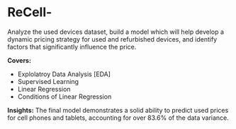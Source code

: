 # ReCell-
Analyze the used devices dataset, build a model which will help develop a dynamic pricing strategy for used and refurbished devices, and identify factors that significantly influence the price.

**Covers:**
- Explolatroy Data Analysis [EDA]
- Supervised Learning
- Linear Regression
- Conditions of Linear Regression

**Insights:**
The final model demonstrates a solid ability to predict used prices for cell phones and tablets, accounting for over 83.6% of the data variance.
